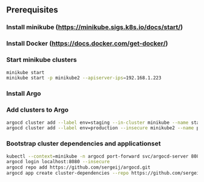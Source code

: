 ## Prerequisites

### Install minikube (https://minikube.sigs.k8s.io/docs/start/)

### Install Docker (https://docs.docker.com/get-docker/)

### Start minikube clusters

```bash
minikube start
minikube start -p minikube2 --apiserver-ips=192.168.1.223
```

### Install Argo

### Add clusters to Argo

```bash
argocd cluster add --label env=staging --in-cluster minikube --name staging-cluster --upsert
argocd cluster add --label env=production --insecure minikube2 --name production-cluster --upsert
```

### Bootstrap cluster dependencies and applicationset

```bash
kubectl --context=minikube -n argocd port-forward svc/argocd-server 8080:443
argocd login localhost:8080 --insecure
argocd repo add https://github.com/sergeij/argocd.git
argocd app create cluster-dependencies --repo https://github.com/sergeij/argocd.git --path bootstrap --dest-namespace sergeij --dest-server https://kubernetes.default.svc
```
